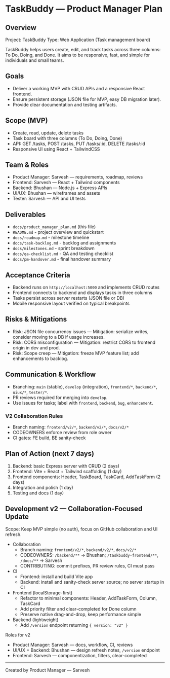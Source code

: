 # TaskBuddy — Product Manager Plan

## Overview
Project: TaskBuddy
Type: Web Application (Task management board)

TaskBuddy helps users create, edit, and track tasks across three columns: To Do, Doing, and Done. It aims to be responsive, fast, and simple for individuals and small teams.

## Goals
- Deliver a working MVP with CRUD APIs and a responsive React frontend.
- Ensure persistent storage (JSON file for MVP, easy DB migration later).
- Provide clear documentation and testing artifacts.

## Scope (MVP)
- Create, read, update, delete tasks
- Task board with three columns (To Do, Doing, Done)
- API: GET /tasks, POST /tasks, PUT /tasks/:id, DELETE /tasks/:id
- Responsive UI using React + TailwindCSS

## Team & Roles
- Product Manager: Sarvesh — requirements, roadmap, reviews
- Frontend: Sarvesh — React + Tailwind components
- Backend: Bhushan — Node.js + Express APIs
- UI/UX: Bhushan — wireframes and assets
- Tester: Sarvesh — API and UI tests

## Deliverables
- `docs/product_manager_plan.md` (this file)
- `README.md` - project overview and quickstart
- `docs/roadmap.md` - milestone timeline
- `docs/task-backlog.md` - backlog and assignments
- `docs/milestones.md` - sprint breakdown
- `docs/qa-checklist.md` - QA and testing checklist
- `docs/pm-handover.md` - final handover summary

## Acceptance Criteria
- Backend runs on `http://localhost:5000` and implements CRUD routes
- Frontend connects to backend and displays tasks in three columns
- Tasks persist across server restarts (JSON file or DB)
- Mobile responsive layout verified on typical breakpoints

## Risks & Mitigations
- Risk: JSON file concurrency issues — Mitigation: serialize writes, consider moving to a DB if usage increases.
- Risk: CORS misconfiguration — Mitigation: restrict CORS to frontend origin in dev and prod.
- Risk: Scope creep — Mitigation: freeze MVP feature list; add enhancements to backlog.

## Communication & Workflow
- Branching: `main` (stable), `develop` (integration), `frontend/*`, `backend/*`, `uiux/*`, `tester/*`.
- PR reviews required for merging into `develop`.
- Use issues for tasks; label with `frontend`, `backend`, `bug`, `enhancement`.
### V2 Collaboration Rules
- Branch naming: `frontend/v2/*`, `backend/v2/*`, `docs/v2/*`
- CODEOWNERS enforce review from role owner
- CI gates: FE build, BE sanity-check

## Plan of Action (next 7 days)
1. Backend: basic Express server with CRUD (2 days)
2. Frontend: Vite + React + Tailwind scaffolding (1 day)
3. Frontend components: Header, TaskBoard, TaskCard, AddTaskForm (2 days)
4. Integration and polish (1 day)
5. Testing and docs (1 day)

## Development v2 — Collaboration-Focused Update

Scope: Keep MVP simple (no auth), focus on GitHub collaboration and UI refresh.

- Collaboration
  - Branch naming: `frontend/v2/*`, `backend/v2/*`, `docs/v2/*`
  - CODEOWNERS: `/backend/**` → Bhushan; `/taskbuddy-frontend/**`, `/docs/**` → Sarvesh
  - CONTRIBUTING: commit prefixes, PR review rules, CI must pass
- CI
  - Frontend: install and build Vite app
  - Backend: install and sanity-check server source; no server startup in CI
- Frontend (localStorage-first)
  - Refactor to minimal components: Header, AddTaskForm, Column, TaskCard
  - Add priority filter and clear-completed for Done column
  - Preserve native drag-and-drop, keep performance simple
- Backend (lightweight)
  - Add `/version` endpoint returning `{ version: "v2" }`

Roles for v2
- Product Manager: Sarvesh — docs, workflow, CI, reviews
- UI/UX + Backend: Bhushan — design refresh notes, `/version` endpoint
- Frontend: Sarvesh — componentization, filters, clear-completed


---

Created by Product Manager — Sarvesh
